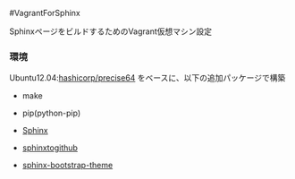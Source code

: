 #VagrantForSphinx

SphinxページをビルドするためのVagrant仮想マシン設定

### 環境

Ubuntu12.04:[hashicorp/precise64](https://vagrantcloud.com/hashicorp/precise64)
をベースに、以下の追加パッケージで構築

- make
- pip(python-pip)

- [Sphinx](http://sphinx-users.jp/)
- [sphinxtogithub](https://pypi.python.org/pypi/sphinxtogithub/1.0.0)
- [sphinx-bootstrap-theme](http://ryan-roemer.github.io/sphinx-bootstrap-theme/index.html)